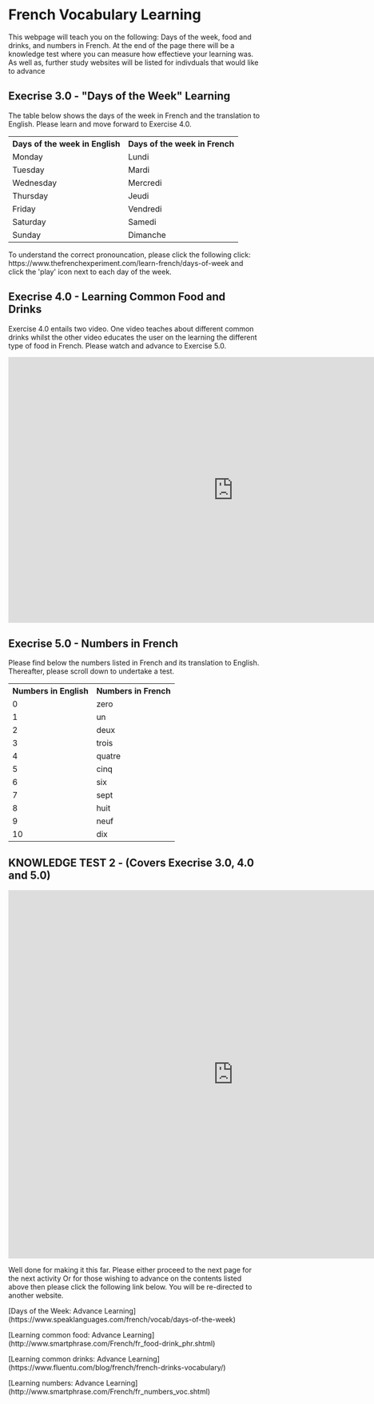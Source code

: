 <h1> French Vocabulary Learning </h1>


<p> This webpage will teach you on the following: Days of the week, food and drinks, and numbers in French. At the end of the page there will be a knowledge test where you can measure how effectieve your learning was. As well as, further study websites will be listed for indivduals that would like to advance </p>

<h2> Execrise 3.0 - "Days of the Week" Learning </h2>

<p> The table below shows the days of the week in French and the translation to English. Please learn and move forward to Exercise 4.0. </p>

<table>
  <tr><th> Days of the week in English </th> <th> Days of the week in French </th> </tr>
  <tr><td> Monday </td><td> Lundi </td></tr> 
  <tr><td> Tuesday </td><td> Mardi </td></tr>
  <tr><td> Wednesday </td><td> Mercredi </td></tr>
  <tr><td> Thursday </td><td> Jeudi </td></tr>
  <tr><td> Friday </td><td> Vendredi </td></tr>
  <tr><td> Saturday </td><td> Samedi </td></tr>
  <tr><td> Sunday </td><td> Dimanche </td></tr>
  </table>
  
<p> To understand the correct pronouncation, please click the following click: 
  https://www.thefrenchexperiment.com/learn-french/days-of-week 
  and click the 'play' icon next to each day of the week. 
</p>  


<h2> Execrise 4.0 - Learning Common Food and Drinks  </h2>
<p> Exercise 4.0 entails two video. One video teaches about different common drinks whilst the other video educates the user on the learning the different type of food in French. Please watch and advance to Exercise 5.0. </p>

<iframe src="https://h5p.org/h5p/embed/686485" width="900" height="531" frameborder="0" allowfullscreen="allowfullscreen"></iframe><script src="https://h5p.org/sites/all/modules/h5p/library/js/h5p-resizer.js" charset="UTF-8"></script>

<h2> Execrise 5.0 - Numbers in French  </h2>

<p> Please find below the numbers listed in French and its translation to English. Thereafter, please scroll down to undertake a test.  </p>

<table>
  <tr><th> Numbers in English </th> <th> Numbers in French </th> </tr>
  <tr><td> 0 </td><td> zero </td></tr> 
  <tr><td> 1 </td><td> un </td></tr>
  <tr><td> 2 </td><td> deux </td></tr>
  <tr><td> 3 </td><td> trois </td></tr>
  <tr><td> 4 </td><td> quatre </td></tr>
  <tr><td> 5 </td><td> cinq </td></tr>
  <tr><td> 6 </td><td> six </td></tr>
  <tr><td> 7 </td><td> sept </td></tr>
  <tr><td> 8 </td><td> huit </td></tr>
  <tr><td> 9 </td><td> neuf </td></tr>
  <tr><td> 10 </td><td> dix </td></tr>
  </table>
  
  
  <h2> KNOWLEDGE TEST 2 - (Covers Execrise 3.0, 4.0 and 5.0) </h2>
  
  <iframe src="https://h5p.org/h5p/embed/687096" width="900" height="736" frameborder="0" allowfullscreen="allowfullscreen"></iframe><script src="https://h5p.org/sites/all/modules/h5p/library/js/h5p-resizer.js" charset="UTF-8"></script>
  
  
  <p> Well done for making it this far. Please either proceed to the next page for the next activity Or for those wishing to advance on the contents listed above then please click the following link below. You will be re-directed to another website. </p>
  
<p> [Days of the Week: Advance Learning](https://www.speaklanguages.com/french/vocab/days-of-the-week) </p>
<p> [Learning common food: Advance Learning](http://www.smartphrase.com/French/fr_food-drink_phr.shtml) </p>
<p> [Learning common drinks: Advance Learning](https://www.fluentu.com/blog/french/french-drinks-vocabulary/) </p>
<p> [Learning numbers: Advance Learning](http://www.smartphrase.com/French/fr_numbers_voc.shtml)
